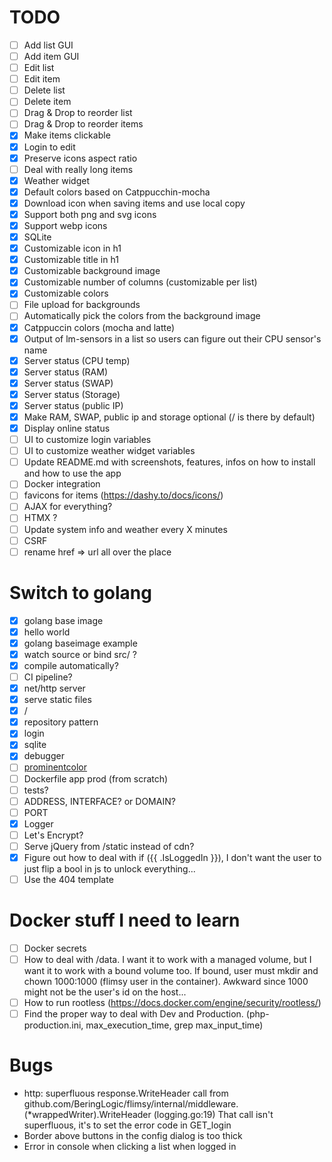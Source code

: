 # TODO
* [ ] Add list GUI
* [ ] Add item GUI
* [ ] Edit list
* [ ] Edit item
* [ ] Delete list
* [ ] Delete item
* [ ] Drag & Drop to reorder list
* [ ] Drag & Drop to reorder items
* [x] Make items clickable
* [x] Login to edit
* [x] Preserve icons aspect ratio
* [ ] Deal with really long items
* [x] Weather widget
* [x] Default colors based on Catppucchin-mocha
* [x] Download icon when saving items and use local copy
* [x] Support both png and svg icons
* [x] Support webp icons
* [x] SQLite
* [x] Customizable icon in h1
* [x] Customizable title in h1
* [x] Customizable background image
* [x] Customizable number of columns (customizable per list)
* [x] Customizable colors 
* [ ] File upload for backgrounds
* [ ] Automatically pick the colors from the background image
* [x] Catppuccin colors (mocha and latte)
* [x] Output of lm-sensors in a list so users can figure out their CPU sensor's name
* [x] Server status (CPU temp)
* [x] Server status (RAM)
* [x] Server status (SWAP)
* [x] Server status (Storage)
* [x] Server status (public IP)
* [x] Make RAM, SWAP, public ip and storage optional (/ is there by default)
* [x] Display online status
* [ ] UI to customize login variables
* [ ] UI to customize weather widget variables
* [ ] Update README.md with screenshots, features, infos on how to install and how to use the app
* [ ] Docker integration
* [ ] favicons for items (https://dashy.to/docs/icons/)
* [ ] AJAX for everything?
* [ ] HTMX ?
* [ ] Update system info and weather every X minutes
* [ ] CSRF
* [ ] rename href => url all over the place

# Switch to golang
* [x] golang base image
* [x] hello world 
* [x] golang baseimage example
* [x] watch source or bind src/ ?
* [x] compile automatically?
* [ ] CI pipeline?
* [x] net/http server
* [x] serve static files
* [x] /
* [x] repository pattern
* [x] login
* [x] sqlite
* [x] debugger
* [ ] [prominentcolor](https://github.com/EdlinOrg/prominentcolor)
* [ ] Dockerfile app prod (from scratch)
* [ ] tests?
* [ ] ADDRESS, INTERFACE? or DOMAIN?
* [ ] PORT
* [x] Logger
* [ ] Let's Encrypt?
* [ ] Serve jQuery from /static instead of cdn?
* [x] Figure out how to deal with if ({{ .IsLoggedIn }}), I don't want the user to just flip a bool in js to unlock everything...
* [ ] Use the 404 template

# Docker stuff I need to learn
* [ ] Docker secrets
* [ ] How to deal with /data. I want it to work with a managed volume, but I want it to work with a bound volume too. If bound, user must mkdir and chown 1000:1000 (flimsy user in the container). Awkward since 1000 might not be the user's id on the host...
* [ ] How to run rootless (https://docs.docker.com/engine/security/rootless/)
* [ ] Find the proper way to deal with Dev and Production. (php-production.ini, max_execution_time, grep max_input_time)

# Bugs
- http: superfluous response.WriteHeader call from github.com/BeringLogic/flimsy/internal/middleware.(*wrappedWriter).WriteHeader (logging.go:19)
  That call isn't superfluous, it's to set the error code in GET_login
- Border above buttons in the config dialog is too thick
- Error in console when clicking a list when logged in
